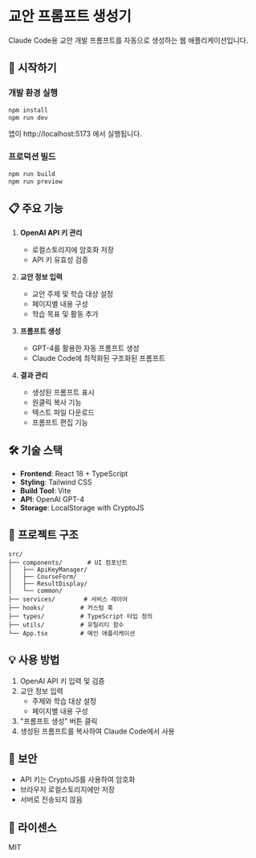 # 교안 프롬프트 생성기

Claude Code용 교안 개발 프롬프트를 자동으로 생성하는 웹 애플리케이션입니다.

## 🚀 시작하기

### 개발 환경 실행
```bash
npm install
npm run dev
```

앱이 http://localhost:5173 에서 실행됩니다.

### 프로덕션 빌드
```bash
npm run build
npm run preview
```

## 📋 주요 기능

1. **OpenAI API 키 관리**
   - 로컬스토리지에 암호화 저장
   - API 키 유효성 검증

2. **교안 정보 입력**
   - 교안 주제 및 학습 대상 설정
   - 페이지별 내용 구성
   - 학습 목표 및 활동 추가

3. **프롬프트 생성**
   - GPT-4를 활용한 자동 프롬프트 생성
   - Claude Code에 최적화된 구조화된 프롬프트

4. **결과 관리**
   - 생성된 프롬프트 표시
   - 원클릭 복사 기능
   - 텍스트 파일 다운로드
   - 프롬프트 편집 기능

## 🛠 기술 스택

- **Frontend**: React 18 + TypeScript
- **Styling**: Tailwind CSS
- **Build Tool**: Vite
- **API**: OpenAI GPT-4
- **Storage**: LocalStorage with CryptoJS

## 📁 프로젝트 구조

```
src/
├── components/       # UI 컴포넌트
│   ├── ApiKeyManager/
│   ├── CourseForm/
│   ├── ResultDisplay/
│   └── common/
├── services/        # 서비스 레이어
├── hooks/          # 커스텀 훅
├── types/          # TypeScript 타입 정의
├── utils/          # 유틸리티 함수
└── App.tsx         # 메인 애플리케이션
```

## 💡 사용 방법

1. OpenAI API 키 입력 및 검증
2. 교안 정보 입력
   - 주제와 학습 대상 설정
   - 페이지별 내용 구성
3. "프롬프트 생성" 버튼 클릭
4. 생성된 프롬프트를 복사하여 Claude Code에서 사용

## 🔐 보안

- API 키는 CryptoJS를 사용하여 암호화
- 브라우저 로컬스토리지에만 저장
- 서버로 전송되지 않음

## 📝 라이센스

MIT
